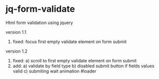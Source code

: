 # jq-form-validate
Html  form validation using jquery

version 1.1 
  1) fixed: focus first empty validate element on form submit

version 1.2
  1) fixed:
    a) scroll to first empty validate element on form submit
  2) add:
    a) validate by field type
    b) disabled submit button if fields values valid
    c) submiting wait animation #loader
